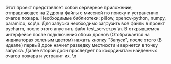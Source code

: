 Этот проект представляет собой серверное приложение, отправляющее на 2 дрона файлы с миссией по поиску и устранению очагов пожара.
Необходимые библиотеки: pillow, opencv-python, numpy, paramico, scp\n. 
Для запуска необходимо загрузить все файлы в проект pycharm, после этого апустить файл test_server.py \n. 
В открывшемся интерфейсе после подключения обоих дронов (Отображается на индикаторах зеленым цветом) нажать кнопку "Запуск", после этого (В идеале) первый дрон начнет разведку местности и вернется в точку запуска. Далее второй дрон проследует по координатам найденных очагов пожара и устранит их. \n 
